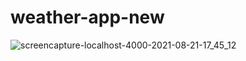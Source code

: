 # weather-app-new

![screencapture-localhost-4000-2021-08-21-17_45_12](https://user-images.githubusercontent.com/72715756/130337528-adaadd53-b116-4395-b602-d50f939fb309.png)
